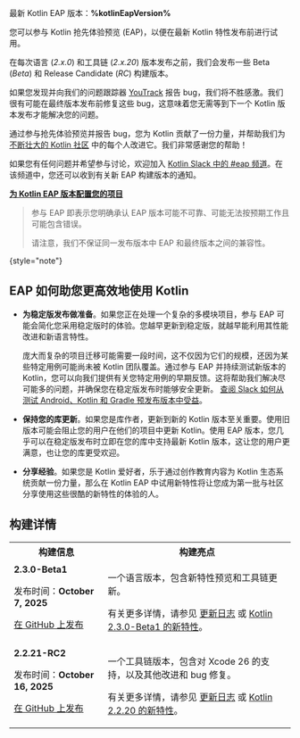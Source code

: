 [//]: # (title: 参与 Kotlin 抢先体验预览)

<tldr>
    <p>最新 Kotlin EAP 版本：<strong>%kotlinEapVersion%</strong></p>
</tldr>

您可以参与 Kotlin 抢先体验预览 (EAP)，以便在最新 Kotlin 特性发布前进行试用。

在每次语言 (_2.x.0_) 和工具链 (_2.x.20_) 版本发布之前，我们会发布一些 Beta (_Beta_) 和 Release Candidate (_RC_) 构建版本。

如果您发现并向我们的问题跟踪器 [YouTrack](https://kotl.in/issue) 报告 bug，我们将不胜感激。我们很有可能在最终版本发布前修复这些 bug，这意味着您无需等到下一个 Kotlin 版本发布才能解决您的问题。

通过参与抢先体验预览并报告 bug，您为 Kotlin 贡献了一份力量，并帮助我们为 [不断壮大的 Kotlin 社区](https://kotlinlang.org/community/) 中的每个人改进它。我们非常感谢您的帮助！

如果您有任何问题并希望参与讨论，欢迎加入 [Kotlin Slack 中的 #eap 频道](https://app.slack.com/client/T09229ZC6/C0KLZSCHF)。在该频道中，您还可以收到有关新 EAP 构建版本的通知。

**[为 Kotlin EAP 版本配置您的项目](configure-build-for-eap.md)**

> 参与 EAP 即表示您明确承认 EAP 版本可能不可靠、可能无法按预期工作且可能包含错误。
>
> 请注意，我们不保证同一发布版本中 EAP 和最终版本之间的兼容性。
>
{style="note"}

## EAP 如何助您更高效地使用 Kotlin

*   **为稳定版发布做准备**。如果您正在处理一个复杂的多模块项目，参与 EAP 可能会简化您采用稳定版时的体验。您越早更新到稳定版，就越早能利用其性能改进和新语言特性。

    庞大而复杂的项目迁移可能需要一段时间，这不仅因为它们的规模，还因为某些特定用例可能尚未被 Kotlin 团队覆盖。通过参与 EAP 并持续测试新版本的 Kotlin，您可以向我们提供有关您特定用例的早期反馈。这将帮助我们解决尽可能多的问题，并确保您在稳定版发布时能够安全更新。 [查阅 Slack 如何从测试 Android、Kotlin 和 Gradle 预发布版本中受益](https://slack.engineering/shadow-jobs/)。
*   **保持您的库更新**。如果您是库作者，更新到新的 Kotlin 版本至关重要。使用旧版本可能会阻止您的用户在他们的项目中更新 Kotlin。使用 EAP 版本，您几乎可以在稳定版发布时立即在您的库中支持最新 Kotlin 版本，这让您的用户更满意，也让您的库更受欢迎。
*   **分享经验**。如果您是 Kotlin 爱好者，乐于通过创作教育内容为 Kotlin 生态系统贡献一份力量，那么在 Kotlin EAP 中试用新特性将让您成为第一批与社区分享使用这些很酷的新特性的体验的人。

## 构建详情

<!-- _No preview versions are currently available._ -->

<table>
    <tr>
        <th>构建信息</th>
        <th>构建亮点</th>
    </tr>
    <tr>
        <td><strong>2.3.0-Beta1</strong>
            <p>发布时间：<strong>October 7, 2025</strong></p>
            <p><a href="https://github.com/JetBrains/kotlin/releases/tag/v2.3.0-Beta1" target="_blank">在 GitHub 上发布</a></p>
        </td>
        <td>
            <p>一个语言版本，包含新特性预览和工具链更新。</p>
            <p>有关更多详情，请参见 <a href="https://github.com/JetBrains/kotlin/releases/tag/v2.3.0-Beta1">更新日志</a> 或 <a href="whatsnew-eap.md">Kotlin 2.3.0-Beta1 的新特性</a>。</p>
        </td>
    </tr>
    <tr>
        <td><strong>2.2.21-RC2</strong>
            <p>发布时间：<strong>October 16, 2025</strong></p>
            <p><a href="https://github.com/JetBrains/kotlin/releases/tag/v2.2.21-RC2" target="_blank">在 GitHub 上发布</a></p>
        </td>
        <td>
            <p>一个工具链版本，包含对 Xcode 26 的支持，以及其他改进和 bug 修复。</p>
            <p>有关更多详情，请参见 <a href="https://github.com/JetBrains/kotlin/releases/tag/v2.2.21-RC2">更新日志</a> 或 <a href="whatsnew2220.md">Kotlin 2.2.20 的新特性</a>。</p>
    </td>
    </tr>
</table>